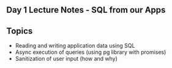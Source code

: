 ## Day 1 Lecture Notes - SQL from our Apps


## Topics
- Reading and writing application data using SQL
- Async execution of queries (using pg library with promises)
- Sanitization of user input (how and why)
